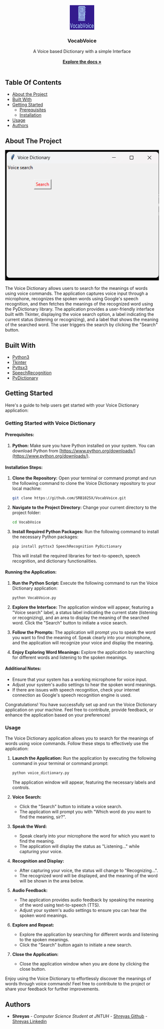 <br/>
<p align="center">
  <a href="https://github.com/SRB1025X/VocabVoice">
    <img src="images/logo.png" alt="Logo" width="80" height="80">
  </a>

  <h3 align="center">VocabVoice</h3>

  <p align="center">
    A Voice based Dictionary with a simple Interface
    <br/>
    <br/>
    <a href="https://github.com/SRB1025X/VocabVoice"><strong>Explore the docs »</strong></a>
    <br/>
    <br/>
  </p>
</p>



## Table Of Contents

* [About the Project](#about-the-project)
* [Built With](#built-with)
* [Getting Started](#getting-started)
  * [Prerequisites](#prerequisites)
  * [Installation](#installation)
* [Usage](#usage)
* [Authors](#authors)

## About The Project

![Screen Shot](images/screenshot.png)

The Voice Dictionary allows users to search for the meanings of words using voice commands. The application captures voice input through a microphone, recognizes the spoken words using Google's speech recognition, and then fetches the meanings of the recognized word using the PyDictionary library. The application provides a user-friendly interface built with Tkinter, displaying the voice search option, a label indicating the current status (listening or recognizing), and a label that shows the meaning of the searched word. The user triggers the search by clicking the "Search" button.

## Built With

* [Python3](https://www.python.org/)
* [Tkinter](https://docs.python.org/3/library/tkinter.html)
* [Pyttsx3](https://pypi.org/project/pyttsx3/)
* [SpeechRecognition](https://pypi.org/project/SpeechRecognition/)
* [PyDictionary](https://pypi.org/project/PyDictionary/)

## Getting Started

Here's a guide to help users get started with your Voice Dictionary application:

### Getting Started with Voice Dictionary

#### Prerequisites:

1. **Python:** Make sure you have Python installed on your system. You can download Python from [https://www.python.org/downloads/](https://www.python.org/downloads/).

#### Installation Steps:

1. **Clone the Repository:**
   Open your terminal or command prompt and run the following command to clone the Voice Dictionary repository to your local machine:

   ```bash
   git clone https://github.com/SRB1025X/VocabVoice.git
   ```

2. **Navigate to the Project Directory:**
   Change your current directory to the project folder:

   ```bash
   cd VocabVoice
   ```

3. **Install Required Python Packages:**
   Run the following command to install the necessary Python packages:

   ```bash
   pip install pyttsx3 SpeechRecognition PyDictionary
   ```

   This will install the required libraries for text-to-speech, speech recognition, and dictionary functionalities.

#### Running the Application:

1. **Run the Python Script:**
   Execute the following command to run the Voice Dictionary application:

   ```bash
   python VocabVoice.py
   ```

2. **Explore the Interface:**
   The application window will appear, featuring a "Voice search" label, a status label indicating the current state (listening or recognizing), and an area to display the meaning of the searched word. Click the "Search" button to initiate a voice search.

3. **Follow the Prompts:**
   The application will prompt you to speak the word you want to find the meaning of. Speak clearly into your microphone, and the application will recognize your voice and display the meaning.

4. **Enjoy Exploring Word Meanings:**
   Explore the application by searching for different words and listening to the spoken meanings.

#### Additional Notes:

- Ensure that your system has a working microphone for voice input.
- Adjust your system's audio settings to hear the spoken word meanings.
- If there are issues with speech recognition, check your internet connection as Google's speech recognition engine is used.

Congratulations! You have successfully set up and run the Voice Dictionary application on your machine. Feel free to contribute, provide feedback, or enhance the application based on your preferences!

### Usage

The Voice Dictionary application allows you to search for the meanings of words using voice commands. Follow these steps to effectively use the application:

1. **Launch the Application:**
   Run the application by executing the following command in your terminal or command prompt:

   ```bash
   python voice_dictionary.py
   ```

   The application window will appear, featuring the necessary labels and controls.

2. **Voice Search:**
   - Click the "Search" button to initiate a voice search.
   - The application will prompt you with "Which word do you want to find the meaning, sir?".

3. **Speak the Word:**
   - Speak clearly into your microphone the word for which you want to find the meaning.
   - The application will display the status as "Listening..." while capturing your voice.

4. **Recognition and Display:**
   - After capturing your voice, the status will change to "Recognizing...".
   - The recognized word will be displayed, and the meaning of the word will be shown in the area below.

5. **Audio Feedback:**
   - The application provides audio feedback by speaking the meaning of the word using text-to-speech (TTS).
   - Adjust your system's audio settings to ensure you can hear the spoken word meanings.

6. **Explore and Repeat:**
   - Explore the application by searching for different words and listening to the spoken meanings.
   - Click the "Search" button again to initiate a new search.

7. **Close the Application:**
   - Close the application window when you are done by clicking the close button.


Enjoy using the Voice Dictionary to effortlessly discover the meanings of words through voice commands! Feel free to contribute to the project or share your feedback for further improvements.
## Authors

* **Shreyas** - *Computer Science Student at JNTUH* - [Shreyas Github](https://github.com/SRB1025X) - [Shreyas Linkedin](https://www.linkedin.com/in/srb1025x/)

